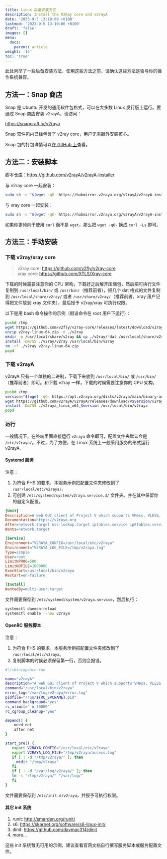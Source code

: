 ```yaml
---
title: Linux 后备安装方式
description: Install the V2Ray core and v2rayA
date: '2023-9-5 13:10:00 +0100'
lastmod: '2023-9-5 13:10:00 +0100'
draft: 'false'
images: []
menu:
  docs:
    parent: article
weight: '15'
toc: 'true'
---
```


此处列举了一些后备安装方法，使用这些方法之前，请确认这些方法是否与你的操作系统兼容。

## 方法一：Snap 商店

Snap 是 Ubuntu 开发的通用软件包格式，可以在大多数 Linux 发行版上运行。要通过 Snap 商店安装 v2rayA，请访问：

<https://snapcraft.io/v2raya>

Snap 软件包内已经包含了 v2ray core，用户无需额外安装核心。

Snap 包的打包详情可以[在 GitHub 上](https://github.com/v2rayA/v2rayA-snap)查看。

## 方法二：安装脚本

脚本仓库：<https://github.com/v2rayA/v2rayA-installer>

与 v2ray core 一起安装：

```sh
sudo sh -c "$(wget -qO- https://hubmirror.v2raya.org/v2rayA/v2rayA-installer/raw/main/installer.sh)" @ --with-v2ray
```

与 xray core 一起安装：

```sh
sudo sh -c "$(wget -qO- https://hubmirror.v2raya.org/v2rayA/v2rayA-installer/raw/main/installer.sh)" @ --with-xray
```

如果你更倾向于使用 `curl` 而不是 `wget`，那么把 `wget -qO-` 换成 `curl -Ls` 即可。

## 方法三：手动安装

### 下载 v2ray/xray core

> v2ray core: <https://github.com/v2fly/v2ray-core></br>
> xray core: <https://github.com/XTLS/Xray-core>

下载的时候需要注意你的 CPU 架构，下载好之后解开压缩包，然后把可执行文件复制到 `/usr/local/bin/` 或 `/usr/bin/`（推荐前者），把几个 dat 格式的文件复制到 `/usr/local/share/v2ray/` 或者 `/usr/share/v2ray/`（推荐前者，xray 用户记得把文件放到 xray 文件夹），最后授予 v2ray/xray 可执行权限。

以下是用 bash 命令操作的示例（假设命令在 root 用户下运行）：

```sh
pushd /tmp
wget https://github.com/v2fly/v2ray-core/releases/latest/download/v2ray-linux-64.zip
unzip v2ray-linux-64.zip -d ./v2ray
mkdir -p /usr/local/share/v2ray && cp ./v2ray/*dat /usr/local/share/v2ray
install -Dm755 ./v2ray/v2ray /usr/local/bin/v2ray
rm -rf ./v2ray v2ray-linux-64.zip
popd
```

### 下载 v2rayA

v2rayA 只有一个单独的二进制，下载下来放到 `/usr/local/bin/` 或 `/usr/bin/`（推荐前者）即可。和下载 v2ray 一样，下载的时候需要注意你的 CPU 架构。

```sh
pushd /tmp
version="$(wget -qO- https://apt.v2raya.org/dists/v2raya/main/binary-amd64/Packages | grep Version cut -d' ' -f2)"
wget https://github.com/v2rayA/v2rayA/releases/download/v$version/v2raya_linux_x64_$version
install -Dm755 ./v2raya_linux_x64_$version /usr/local/bin/v2raya
popd
```

### 运行

一般情况下，在终端里面直接运行 `v2raya` 命令即可，配置文件夹默认会是 `/etc/v2raya/`。不过，为了方便，在 Linux 系统上一般采用服务的形式运行 v2rayA.

#### Systemd 服务

注意：</br>

1. 为符合 FHS 的要求，本服务示例把配置文件夹修改到了 `/usr/local/etc/v2raya/`。</br>
2. 可创建 `/etc/systemd/system/v2raya.service.d/` 文件夹。并在其中保留你的自定义配置。

```ini
[Unit]
Description=A web GUI client of Project V which supports VMess, VLESS, SS, SSR, Trojan, Tuic and Juicity protocols
Documentation=https://v2raya.org
After=network.target nss-lookup.target iptables.service ip6tables.service nftables.service
Wants=network.target

[Service]
Environment="V2RAYA_CONFIG=/usr/local/etc/v2raya"
Environment="V2RAYA_LOG_FILE=/tmp/v2raya.log"
Type=simple
User=root
LimitNPROC=500
LimitNOFILE=1000000
ExecStart=/usr/local/bin/v2raya
Restart=on-failure

[Install]
WantedBy=multi-user.target
```

文件需要保存到 `/etc/systemd/system/v2raya.service`，然后执行：

```sh
systemctl daemon-reload
systemctl enable --now v2raya
```

#### OpenRC 服务脚本

注意：</br>

1. 为符合 FHS 的要求，本服务示例把配置文件夹修改到了 `/usr/local/etc/v2raya`。</br>
2. 复制脚本的时候必须保留第一行，否则会报错。

```sh
#!/sbin/openrc-run

name="v2rayA"
description="A web GUI client of Project V which supports VMess, VLESS, SS, SSR, Trojan, Tuic and Juicity protocols"
command="/usr/local/bin/v2raya"
error_log="/var/log/v2raya/error.log"
pidfile="/run/${RC_SVCNAME}.pid"
command_background="yes"
rc_ulimit="-n 30000"
rc_cgroup_cleanup="yes"

depend() {
    need net
    after net
}

start_pre() {
   export V2RAYA_CONFIG="/usr/local/etc/v2raya"
   export V2RAYA_LOG_FILE="/tmp/v2raya/access.log"
   if [ ! -d "/tmp/v2raya/" ]; then
     mkdir "/tmp/v2raya"
   fi
   if [ ! -d "/var/log/v2raya/" ]; then
   ln -s "/tmp/v2raya/" "/var/log/"
   fi
}
```

文件需要保存到 `/etc/init.d/v2raya`，并授予可执行权限。

#### 其它 init 系统

1. runit: <http://smarden.org/runit/></br>
2. s6: <https://skarnet.org/software/s6-linux-init/></br>
3. dinit: <https://github.com/davmac314/dinit></br>
4. more...

这些 init 系统暂无可用的示例，建议查看官网文档自行撰写服务脚本或服务配置文件。

